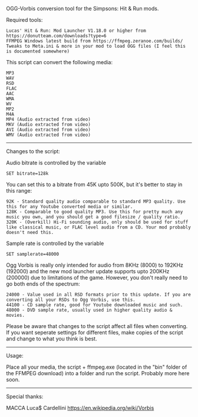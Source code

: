 OGG-Vorbis conversion tool for the Simpsons: Hit & Run mods.

Required tools:

    Lucas' Hit & Run: Mod Launcher V1.18.0 or higher from https://donutteam.com/downloads?type=6
    FFMPEG Windows latest build from https://ffmpeg.zeranoe.com/builds/
    Tweaks to Meta.ini & more in your mod to load OGG files (I feel this is documented somewhere)
    
This script can convert the following media:

    MP3
    WAV
    RSD
    FLAC
    AAC
    WMA
    WV
    MP2
    M4A
    MP4 (Audio extracted from video)
    MKV (Audio extracted from video)
    AVI (Audio extracted from video)
    WMV (Audio extracted from video)
    
---

Changes to the script:

Audio bitrate is controlled by the variable

    SET bitrate=128k
   
You can set this to a bitrate from 45K upto 500K, but it's better to stay in this range:

    92K - Standard quality audio comparable to standard MP3 quality. Use this for any Youtube converted media or similar.
    128K - Comparable to good quality MP3. Use this for pretty much any music you own, and you should get a good filesize / quality ratio.
    320K - (Overkill) Hi-Fi sounding audio, only should be used for stuff like classical music, or FLAC level audio from a CD. Your mod probably doesn't need this.
    
Sample rate is controlled by the variable

    SET samplerate=48000
    
Ogg Vorbis is really only intended for audio from 8KHz (8000) to 192KHz (192000) and the new mod launcher update supports upto 200KHz (200000) due to limitations of the game. However, you don't really need to go both ends of the spectrum:

    24000 - Value used in all RSD formats prior to this update. If you are converting all your RSDs to Ogg Vorbis, use this.
    44100 - CD sample rate, good for Youtube downloaded music and such.
    48000 - DVD sample rate, usually used in higher quality audio & movies.
    


Please be aware that changes to the script affect all files when converting. If you want seperate settings for different files, make copies of the script and change to what you think is best.

---

Usage:

Place all your media, the script + ffmpeg.exe (located in the "bin" folder of the FFMPEG download) into a folder and run the script.
Probably more here soon.

---

Special thanks:

MACCA
Luca$ Cardellini
https://en.wikipedia.org/wiki/Vorbis
